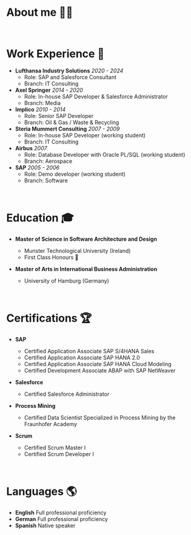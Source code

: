 # About me :technologist:

&nbsp;
&nbsp;
# Work Experience :necktie:
- **Lufthansa Industry Solutions** *2020 - 2024*
  - Role: SAP and Salesforce Consultant
  - Branch: IT Consulting
- **Axel Springer** *2014 - 2020*
  - Role: In-house SAP Developer & Salesforce Administrator
  - Branch: Media
- **Implico** *2010 - 2014*
  - Role: Senior SAP Developer
  - Branch: Oil & Gas / Waste & Recycling
- **Steria Mummert Consulting** *2007 - 2009*
  - Role: In-house SAP Developer (working student)
  - Branch: IT Consulting
- **Airbus** *2007*
  - Role: Database Developer with Oracle PL/SQL (working student)
  - Branch: Aerospace
- **SAP** *2005 - 2006*
  - Role: Demo developer (working student)
  - Branch: Software

&nbsp;
&nbsp;
# Education :mortar_board:
- **Master of Science in Software Architecture and Design**
  - Munster Technological University (Ireland)
  - First Class Honours :1st_place_medal:

- **Master of Arts in International Business Administration**
  - University of Hamburg (Germany)


&nbsp;
&nbsp;
# Certifications :trophy:
- **SAP**
  - Certified Application Associate SAP S/4HANA Sales
  - Certified Application Associate SAP HANA 2.0
  - Certified Application Associate SAP HANA Cloud Modeling
  - Certified Development Associate ABAP with SAP NetWeaver
  
- **Salesforce**
  - Certified Salesforce Administrator
  
- **Process Mining**
  - Certified Data Scientist Specialized in Process Mining by the Fraunhofer Academy
  
- **Scrum**
  - Certified Scrum Master I
  - Certified Scrum Developer I

&nbsp;
&nbsp;
# Languages  :earth_americas:
- **English** Full professional proficiency
- **German**  Full professional proficiency
- **Spanish** Native speaker


